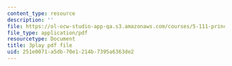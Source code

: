 ```yaml
---
content_type: resource
description: ''
file: https://ol-ocw-studio-app-qa.s3.amazonaws.com/courses/5-111-principles-of-chemical-science-fall-2008/251e0071a5db70e1214b7395a6363de2_qTrw6f_sbOw.pdf
file_type: application/pdf
resourcetype: Document
title: 3play pdf file
uid: 251e0071-a5db-70e1-214b-7395a6363de2
---
```


